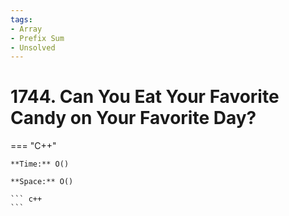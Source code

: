 ```yaml
---
tags:
- Array
- Prefix Sum
- Unsolved
---
```



# 1744. Can You Eat Your Favorite Candy on Your Favorite Day?

=== "C++"

    **Time:** O()

    **Space:** O()

    ``` c++
    ```